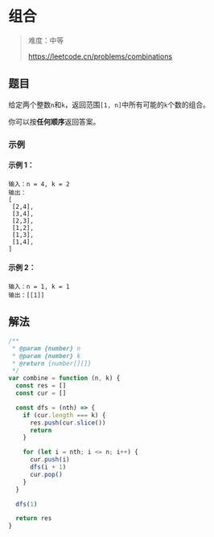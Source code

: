 # 组合

> 难度：中等
>
> https://leetcode.cn/problems/combinations

## 题目

给定两个整数`n`和`k`，返回范围`[1, n]`中所有可能的`k`个数的组合。

你可以按**任何顺序**返回答案。

### 示例

#### 示例 1：

```
输入：n = 4, k = 2
输出：
[
⁠ [2,4],
⁠ [3,4],
 [2,3],
 [1,2],
⁠ [1,3],
 [1,4],
]
```

#### 示例 2：

```
输入：n = 1, k = 1
输出：[[1]]
```

## 解法

```javascript
/**
 * @param {number} n
 * @param {number} k
 * @return {number[][]}
 */
var combine = function (n, k) {
  const res = []
  const cur = []

  const dfs = (nth) => {
    if (cur.length === k) {
      res.push(cur.slice())
      return
    }

    for (let i = nth; i <= n; i++) {
      cur.push(i)
      dfs(i + 1)
      cur.pop()
    }
  }

  dfs(1)

  return res
}
```
